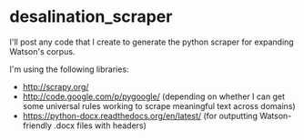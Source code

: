# desalination_scraper

I'll post any code that I create to generate the python scraper for expanding Watson's corpus.

I'm using the following libraries:
- http://scrapy.org/
- http://code.google.com/p/pygoogle/ (depending on whether I can get some universal rules working to scrape meaningful text across domains)
- https://python-docx.readthedocs.org/en/latest/ (for outputting Watson-friendly .docx files with headers)
